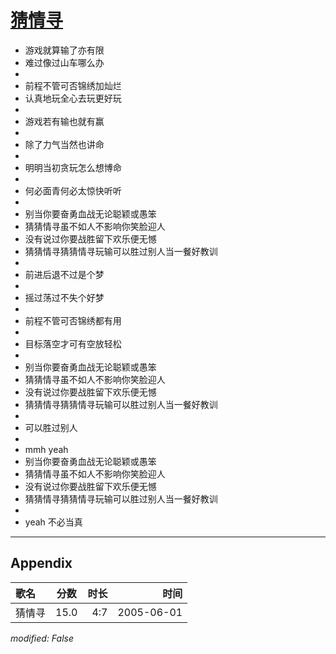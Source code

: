 # [猜情寻](https://music.163.com/song?id=66206)

* 游戏就算输了亦有限
* 难过像过山车哪么办
* 
* 前程不管可否锦绣加灿烂
* 认真地玩全心去玩更好玩
* 
* 游戏若有输也就有赢
* 
* 除了力气当然也讲命
* 
* 明明当初贪玩怎么想博命
* 
* 何必面青何必太惊快听听
* 
* 别当你要奋勇血战无论聪颖或愚笨
* 猜猜情寻虽不如人不影响你笑脸迎人
* 没有说过你要战胜留下欢乐便无憾
* 猜猜情寻猜猜情寻玩输可以胜过别人当一餐好教训
* 
* 前进后退不过是个梦
* 
* 摇过荡过不失个好梦
* 
* 前程不管可否锦绣都有用
* 
* 目标落空才可有空放轻松
* 
* 别当你要奋勇血战无论聪颖或愚笨
* 猜猜情寻虽不如人不影响你笑脸迎人
* 没有说过你要战胜留下欢乐便无憾
* 猜猜情寻猜猜情寻玩输可以胜过别人当一餐好教训
* 
* 可以胜过别人
* 
* mmh yeah
* 别当你要奋勇血战无论聪颖或愚笨
* 猜猜情寻虽不如人不影响你笑脸迎人
* 没有说过你要战胜留下欢乐便无憾
* 猜猜情寻猜猜情寻玩输可以胜过别人当一餐好教训
* 
* yeah 不必当真


---

## Appendix

|歌名|分数|时长|时间|
|:---|:---:|---:|---:|
|猜情寻|15.0|4:7|2005-06-01

*modified: False*